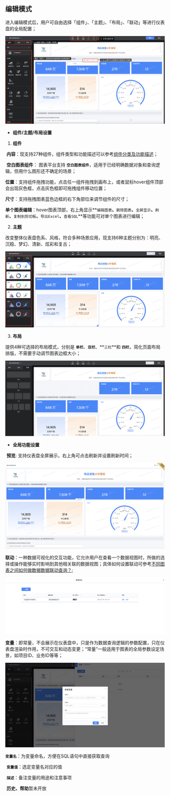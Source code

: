 ## 编辑模式

进入编辑模式后，用户可自由选择「组件」、「主题」、「布局」、「联动」等进行仪表盘的全局配置；

![Edit-Mode](../media/Edit-Mode.png)

- **组件/主题/布局设置**

1. **组件**

​        **内容**：现支持27种组件，组件类型和功能描述可以参考[组件分类及功能描述](Chart-Classification-and-Function-Description.md)；

​        **空白图表组件**： 图表平台支持 **`空白图表组件`**，适用于已经明确数据对象和查询逻辑，但用什么图形还不确定的场景；

​        **位置**：支持组件拖拽功能，点击任一组件拖拽到画布上，或者鼠标hover组件顶部会出现灰色框，点击灰色框即可拖拽组件移动位置；

​        **尺寸**：支持拖拽图表蓝色边框的右下角部位来调节组件的尺寸；

​        **单个图表编辑**：hover图表顶部，右上角显示**`编辑图表`**、**`删除图表`**、**`全屏显示`**、**`刷新`**、**`复制到剪切板`**、**`导出Excel`**、**`查看SQL`**等功能可对单个图表进行编辑；



2. **主题**

改变整体仪表盘色系、风格，符合多种场景应用，现支持6种主题分别为：明亮、沉稳、梦幻、清新、炫彩和复古；

![theme](../media/theme.png)

3. **布局**

提供4种可选择的布局模式，分别是 **`单栏`**、**`双栏`**、**`三栏`**和 **`四栏`**，简化页面布局排版，不需要手动调节图表边框大小；

![layout](../media/layout.png)



- **全局功能设置**

​       **预览**: 支持仪表盘全屏展示，右上角可点击刷新并设置刷新时间；

![view](../media/view.png)

​         **联动**：一种数据可视化的交互功能，它允许用户在查看一个数据视图时，所做的选择或操作能够实时影响到其他相关联的数据视图；具体如何设置联动可参考[不同图表之间如何做数据数据联动查询？](/UserGuide/Best-Practices/Creat-Link.md);

![table-link](../media/table-link.png)

​         **变量**：即常量，不会展示在仪表盘中，只是作为数据查询逻辑的参数配置，只在仪表盘渲染时作用，不可交互和动态变更；“常量”一般适用于图表的全局参数设定场景，如项目ID、业务ID等等；

![variable](../media/variable.png)

​            **`变量名`**：为变量命名，方便在SQL语句中直接获取查询

​            **`变量值`**：选定变量名对应的值

​            **`描述`**：备注变量的用途和注意事项

​        **历史、帮助**暂未开放

